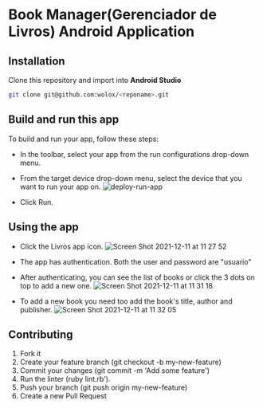 # Book Manager(Gerenciador de Livros) Android Application

## Installation

Clone this repository and import into **Android Studio**
```bash
git clone git@github.com:wolox/<reponame>.git
```

## Build and run this app

To build and run your app, follow these steps:

- In the toolbar, select your app from the run configurations drop-down menu.
- From the target device drop-down menu, select the device that you want to run your app on.
![deploy-run-app](https://user-images.githubusercontent.com/69804490/145680057-8ea69323-4e2b-4f64-944b-be547c5c6c6d.png)

- Click Run.

## Using the app

- Click the Livros app icon.
![Screen Shot 2021-12-11 at 11 27 52](https://user-images.githubusercontent.com/69804490/145680161-d496e8bd-0aba-4289-96d8-6b91ba3bfc84.png)

- The app has authentication. Both the user and password are "usuario"
- After authenticating, you can see the list of books or click the 3 dots on top to add a new one.
![Screen Shot 2021-12-11 at 11 31 18](https://user-images.githubusercontent.com/69804490/145680262-ef99896b-82bd-41d5-9409-ea52ca0a4c02.png)

- To add a new book you need too add the book's title, author and publisher.
![Screen Shot 2021-12-11 at 11 32 05](https://user-images.githubusercontent.com/69804490/145680290-d0404c7d-13e9-4a32-ba20-448d7b226645.png)


## Contributing

1. Fork it
2. Create your feature branch (git checkout -b my-new-feature)
3. Commit your changes (git commit -m 'Add some feature')
4. Run the linter (ruby lint.rb').
5. Push your branch (git push origin my-new-feature)
6. Create a new Pull Request
